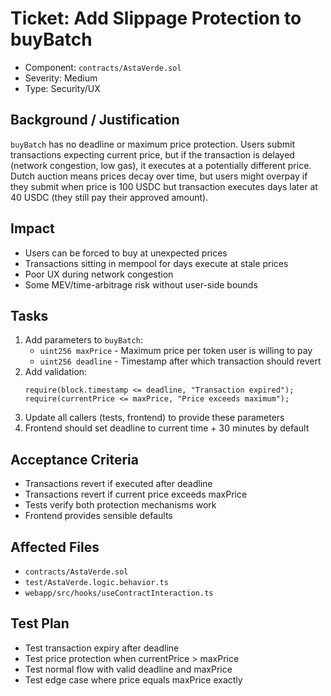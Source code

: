 # Ticket: Add Slippage Protection to buyBatch

- Component: `contracts/AstaVerde.sol`
- Severity: Medium
- Type: Security/UX

## Background / Justification

`buyBatch` has no deadline or maximum price protection. Users submit transactions expecting current price, but if the transaction is delayed (network congestion, low gas), it executes at a potentially different price. Dutch auction means prices decay over time, but users might overpay if they submit when price is 100 USDC but transaction executes days later at 40 USDC (they still pay their approved amount).

## Impact

- Users can be forced to buy at unexpected prices
- Transactions sitting in mempool for days execute at stale prices
- Poor UX during network congestion
- Some MEV/time-arbitrage risk without user-side bounds

## Tasks

1. Add parameters to `buyBatch`:
    - `uint256 maxPrice` - Maximum price per token user is willing to pay
    - `uint256 deadline` - Timestamp after which transaction should revert
2. Add validation:
    ```solidity
    require(block.timestamp <= deadline, "Transaction expired");
    require(currentPrice <= maxPrice, "Price exceeds maximum");
    ```
3. Update all callers (tests, frontend) to provide these parameters
4. Frontend should set deadline to current time + 30 minutes by default

## Acceptance Criteria

- Transactions revert if executed after deadline
- Transactions revert if current price exceeds maxPrice
- Tests verify both protection mechanisms work
- Frontend provides sensible defaults

## Affected Files

- `contracts/AstaVerde.sol`
- `test/AstaVerde.logic.behavior.ts`
- `webapp/src/hooks/useContractInteraction.ts`

## Test Plan

- Test transaction expiry after deadline
- Test price protection when currentPrice > maxPrice
- Test normal flow with valid deadline and maxPrice
- Test edge case where price equals maxPrice exactly
